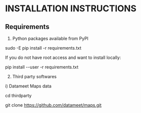 INSTALLATION INSTRUCTIONS
========================

Requirements
------------

1) Python packages available from PyPI

sudo -E pip install -r requirements.txt 

If you do not have root access and want to install locally:

pip install --user -r requirements.txt

2) Third party softwares

i) Datameet Maps data

cd thirdparty

git clone https://github.com/datameet/maps.git
